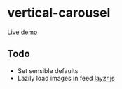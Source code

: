 # vertical-carousel

[Live demo](https://hontas.github.io/vertical-carousel)

## Todo

- Set sensible defaults
- Lazily load images in feed [layzr.js](http://callmecavs.github.io/layzr.js/)

